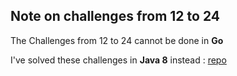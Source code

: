 ## Note on challenges from 12 to 24

The Challenges from 12 to 24 cannot be done in **Go**

I've solved these challenges in **Java 8** instead :
[repo](https://github.com/tsauvajon/hr-java/tree/master/src/com/github/tsauvajon/hrjava/thirtyDaysOfCode)